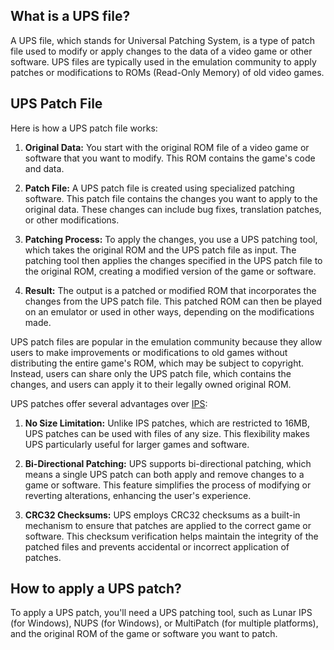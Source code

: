 ## What is a UPS file?

A UPS file, which stands for Universal Patching System, is a type of patch file used to modify or apply changes to the data of a video game or other software. UPS files are typically used in the emulation community to apply patches or modifications to ROMs (Read-Only Memory) of old video games.

## UPS Patch File

Here is how a UPS patch file works:

1.  **Original Data:** You start with the original ROM file of a video game or software that you want to modify. This ROM contains the game's code and data.
    
2.  **Patch File:** A UPS patch file is created using specialized patching software. This patch file contains the changes you want to apply to the original data. These changes can include bug fixes, translation patches, or other modifications.
    
3.  **Patching Process:** To apply the changes, you use a UPS patching tool, which takes the original ROM and the UPS patch file as input. The patching tool then applies the changes specified in the UPS patch file to the original ROM, creating a modified version of the game or software.
    
4.  **Result:** The output is a patched or modified ROM that incorporates the changes from the UPS patch file. This patched ROM can then be played on an emulator or used in other ways, depending on the modifications made.
    

UPS patch files are popular in the emulation community because they allow users to make improvements or modifications to old games without distributing the entire game's ROM, which may be subject to copyright. Instead, users can share only the UPS patch file, which contains the changes, and users can apply it to their legally owned original ROM.

UPS patches offer several advantages over [IPS](/game/ips/):

1.  **No Size Limitation:** Unlike IPS patches, which are restricted to 16MB, UPS patches can be used with files of any size. This flexibility makes UPS particularly useful for larger games and software.
    
2.  **Bi-Directional Patching:** UPS supports bi-directional patching, which means a single UPS patch can both apply and remove changes to a game or software. This feature simplifies the process of modifying or reverting alterations, enhancing the user's experience.
    
3.  **CRC32 Checksums:** UPS employs CRC32 checksums as a built-in mechanism to ensure that patches are applied to the correct game or software. This checksum verification helps maintain the integrity of the patched files and prevents accidental or incorrect application of patches.

## How to apply a UPS patch?

To apply a UPS patch, you'll need a UPS patching tool, such as Lunar IPS (for Windows), NUPS (for Windows), or MultiPatch (for multiple platforms), and the original ROM of the game or software you want to patch.

